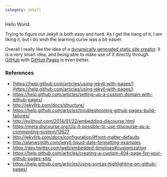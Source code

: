 ```yaml
---
category: Jekyll
---
```


Hello World.

Trying to figure out Jekyll is both easy and hard. As I get the hang of it, I am liking it, but I do wish the learning curve was a bit easier.

Overall I really like the idea of a [dynamically generated static site creator](http://jekyllrb.com/docs/home/#so-what-is-jekyll-exactly). It is a very smart idea, and being able to make use of it directly through [GitHub](https://github.com/jgstew) with [GitHub Pages](https://pages.github.com/) is even better.

### References

- [https://help.github.com/articles/using-jekyll-with-pages/](https://help.github.com/articles/using-jekyll-with-pages/)
- https://help.github.com/articles/setting-up-a-custom-domain-with-github-pages/
- http://jekyllrb.com/docs/structure/
- https://help.github.com/articles/troubleshooting-github-pages-build-failures/
- http://eviltrout.com/2014/01/22/embedding-discourse.html
- https://meta.discourse.org/t/is-it-possible-to-use-discourse-as-a-commenting-system/12627
- http://jekyllrb.com/docs/configuration/#front-matter-defaults
- http://alanwsmith.com/jekyll-liquid-date-formatting-examples
- https://dev.twitter.com/web/embedded-timelines#customization
- https://help.github.com/articles/creating-a-custom-404-page-for-your-github-pages-site/
- https://help.github.com/articles/using-syntax-highlighting-on-github-pages/
